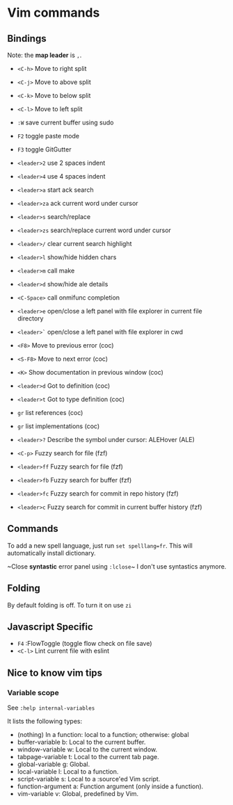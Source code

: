 # Vim commands

## Bindings

Note: the **map leader** is `,`.

- `<C-h>` Move to right split
- `<C-j>` Move to above split
- `<C-k>` Move to below split
- `<C-l>` Move to left split

- `:W` save current buffer using sudo

- `F2` toggle paste mode
- `F3` toggle GitGutter

- `<leader>2` use 2 spaces indent
- `<leader>4` use 4 spaces indent

- `<leader>a` start ack search
- `<leader>za` ack current word under cursor

- `<leader>s` search/replace
- `<leader>zs` search/replace current word under cursor
- `<leader>/` clear current search highlight

- `<leader>l` show/hide hidden chars
- `<leader>m` call make
- `<leader>d` show/hide ale details

- `<C-Space>` call onmifunc completion
- `<leader>e` open/close a left panel with file explorer in current file
  directory
- `` <leader>` `` open/close a left panel with file explorer in cwd

- `<F8>` Move to previous error (coc)
- `<S-F8>` Move to next error (coc)
- `<K>` Show documentation in previous window (coc)
- `<leader>d` Got to definition (coc)
- `<leader>t` Got to type definition (coc)
- `gr` list references (coc)
- `gr` list implementations (coc)
- `<leader>?` Describe the symbol under cursor: ALEHover (ALE)

- `<C-p>` Fuzzy search for file (fzf)
- `<leader>ff` Fuzzy search for file (fzf)
- `<leader>fb` Fuzzy search for buffer (fzf)
- `<leader>fc` Fuzzy search for commit in repo history (fzf)
- `<leader>c` Fuzzy search for commit in current buffer history (fzf)

## Commands

To add a new spell language, just run `set spelllang=fr`. This will
automatically install dictionary.

~Close **syntastic** error panel using `:lclose`~ I don't use syntastics
anymore.

## Folding

By default folding is off. To turn it on use `zi`

## Javascript Specific

- `F4` :FlowToggle (toggle flow check on file save)
- `<C-l>` Lint current file with eslint

## Nice to know vim tips

### Variable scope

See `:help internal-variables`

It lists the following types:

- (nothing) In a function: local to a function; otherwise: global
- buffer-variable b: Local to the current buffer.
- window-variable w: Local to the current window.
- tabpage-variable t: Local to the current tab page.
- global-variable g: Global.
- local-variable l: Local to a function.
- script-variable s: Local to a :source'ed Vim script.
- function-argument a: Function argument (only inside a function).
- vim-variable v: Global, predefined by Vim.
